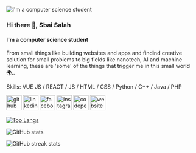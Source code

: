 ![I'm a computer science student](https://raw.githubusercontent.com/mykolaharmash/git-jump/main/img/readme-banner.png)

### Hi there 👋, Sbai Salah
#### I'm a computer science student
From small things like building websites and apps and findind creative solution for small problems to big fields like nanotech, AI and machine learning, these are 'some' of the things that trigger me in this small world 🌍.. 

Skills: VUE JS / REACT / JS / HTML / CSS / Python / C++ / Java / PHP
 

[<img src='https://cdn.jsdelivr.net/npm/simple-icons@3.0.1/icons/github.svg' alt='github' height='40'>](https://github.com/Sbai-Salah)  [<img src='https://cdn.jsdelivr.net/npm/simple-icons@3.0.1/icons/linkedin.svg' alt='linkedin' height='40'>](https://www.linkedin.com/in/sbai-salah/)  [<img src='https://cdn.jsdelivr.net/npm/simple-icons@3.0.1/icons/facebook.svg' alt='facebook' height='40'>](https://www.facebook.com/salah.mhsb/)  [<img src='https://cdn.jsdelivr.net/npm/simple-icons@3.0.1/icons/instagram.svg' alt='instagram' height='40'>](https://www.instagram.com/salah.mhsb/)  [<img src='https://cdn.jsdelivr.net/npm/simple-icons@3.0.1/icons/codepen.svg' alt='codepen' height='40'>](https://codepen.io/__7salah__)  [<img src='https://cdn.jsdelivr.net/npm/simple-icons@3.0.1/icons/icloud.svg' alt='website' height='40'>](https://sbai-salah.github.io/website/)  


[![Top Langs](https://github-readme-stats.vercel.app/api/top-langs/?username=Sbai-Salah)](https://github.com/anuraghazra/github-readme-stats)

![GitHub stats](https://github-readme-stats.vercel.app/api?username=Sbai-Salah&show_icons=true&count_private=true)  

![GitHub streak stats](https://github-readme-streak-stats.herokuapp.com/?user=Sbai-Salah)  

